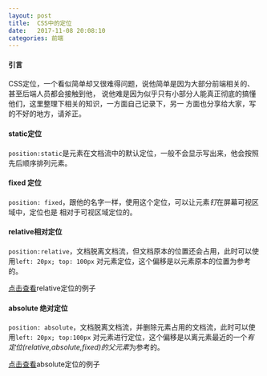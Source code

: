 ```yaml
---
layout: post
title:  CSS中的定位
date:   2017-11-08 20:08:10
categories: 前端
---
```


#### 引言
CSS定位，一个看似简单却又很难得问题，说他简单是因为大部分前端相关的、甚至后端人员都会接触到他，
说他难是因为似乎只有小部分人能真正彻底的搞懂他们，这里整理下相关的知识，一方面自己记录下，另一
方面也分享给大家，写的不好的地方，请斧正。

#### static定位
`position:static`是元素在文档流中的默认定位，一般不会显示写出来，他会按照先后顺序排列元素。

#### fixed 定位
`position: fixed`，跟他的名字一样，使用这个定位，可以让元素*钉*在屏幕可视区域中，定位也是
相对于可视区域定位的。

#### relative相对定位
`position:relative`，文档脱离文档流，但文档原本的位置还会占用，此时可以使用`left: 20px; top: 100px`
对元素定位，这个偏移是以元素原本的位置为参考的。

[点击查看](http://en.jsrun.net/fPiKp/edit)relative定位的例子
<script async src="//en.jsrun.net/fPiKp/embed/all/light/"></script>

#### absolute 绝对定位
`position: absolute`，文档脱离文档流，并删除元素占用的文档流，此时可以使用`left: 20px; top:100px`
对元素进行定位，这个偏移是以离元素最近的一个*有定位(relative,absolute,fixed)的父元素*为参考的。

[点击查看](http://en.jsrun.net/2PiKp/edit)absolute定位的例子
